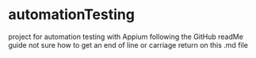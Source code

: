 # automationTesting
project for automation testing with Appium
following the GitHub readMe guide
not sure how to get an end of line or carriage return on this .md file
